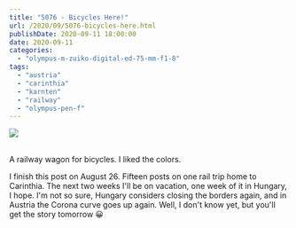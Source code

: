 ```yaml
---
title: "5076 - Bicycles Here!"
url: /2020/09/5076-bicycles-here.html
publishDate: 2020-09-11 18:00:00
date: 2020-09-11
categories: 
  - "olympus-m-zuiko-digital-ed-75-mm-f1-8"
tags: 
  - "austria"
  - "carinthia"
  - "karnten"
  - "railway"
  - "olympus-pen-f"
---
```

<div class="container">
<div class="center"><a target="_blank" href="https://d25zfm9zpd7gm5.cloudfront.net/1200x1200/2018/20180825_185916_lr.jpg"><img class="webfeedsFeaturedVisual" src="https://d25zfm9zpd7gm5.cloudfront.net/0600x0600/2018/20180825_185916_lr.jpg" /></a></div>
</div>
<br />

A railway wagon for bicycles. I liked the colors.

I finish this post on August 26. Fifteen posts on one rail trip home
to Carinthia. The next two weeks I'll be on vacation, one week of it
in Hungary, I hope. I'm not so sure, Hungary considers closing the
borders again, and in Austria the Corona curve goes up again. Well, I don't know yet, but you'll get the story tomorrow :grinning: